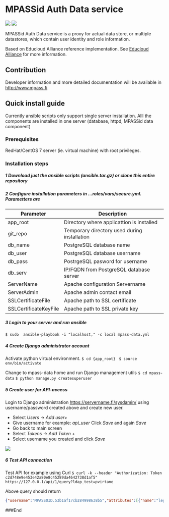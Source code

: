 # MPASSid Auth Data service
![](http://img.shields.io/:license-mit-blue.svg)
![](https://travis-ci.org/CSCfi/MPASSid-data.svg?branch=master)

MPASSid Auth Data service is a proxy for actual data store, or multiple datastores, which contain user
identity and role information.

Based on Educloud Alliance reference implementation. See [Educloud  Alliance](http://docs.educloudalliance.org "Educloud alliance") for more information.


## Contribution

Developer information and more detailed documentation will be available in <http://www.mpass.fi> 

## Quick install guide
Currently ansible scripts only support single server installation. Alll the components are installed  in one server (database, httpd, MPASSid data component) 
### Prerequisites

RedHat/CentOS 7 server (ie. virtual machine) with root privileges.


### Installation steps
##### 1 Download just the ansible scripts (**ansible.tar.gz**) or clone this entire repository

##### 2 Configure installation parameters in ...roles/vars/secure.yml. Parametters are

| Parameter | Description| 
|----------| -----------|
| app_root  |Directory where applicattion is installed|
| git_repo | Temporary directory used during installation|
| db_name | PostgreSQL database name |
| db_user | PostgreSQL database username |
| db_pass | PostrgeSQL pasword for username |
| db_serv | IP/FQDN from PostgreSQL database server |
| ServerName | Apache configuration Servername |
| ServerAdmin | Apache admin contact email |
| SSLCertificateFile | Apache path to SSL certificate |
|  SSLCertificateKeyFile | Apache path to SSL private key |

##### 3  Login to your server and run ansible
`$ sudo  ansible-playbook -i "localhost," -c local mpass-data.yml`

##### 4 Create Django administrator account
Activate python virtual environment.
`$ cd {app_root} `
`$ source env/bin/activate`

Change to mpass-data home and run Django management utils
 `$ cd mpass-data`
 `$ python manage.py createsuperuser `

#####  5 Create user for API-access

Login to Django administration <https://servername.fi/sysdamin/>  using username/password created above and create new user.
+ Select *Users* -> *Add user+* 
+ Give username for example: *api_user* Click *Save* and again *Save*
+ Go back to main screen 
+ Select *Tokens*  -> *Add Token +*
+ Select username you created and click *Save*

![](https://drive.google.com/file/d/19uixudlbA8bfM4GplJegEyoK6WrGcfb3/view)


##### 6 Test API connection 
Test API  for example using Curl
`$ curl -k --header "Authorization: Token c2d748e9e453e42a80e8c45289da4642738d1af5" https://127.0.0.1/api/1/query?ldap_test=pvirtane`

Above query  should return
``` JSON
{"username":"MPASSOID.53b1af17cb284998638b5","attributes":[{"name":"legacyId","value":"f0ba7691aeff3ef2302d6edce5303641"},{"name":"municipalityCode","value":"1"},{"name":"ldap_test","value":"pvirtane"}],"first_name":"Pekka-Testi","last_name":"Virtanen","roles":[{"municipality":"KuntaYksi","school":"DemolaTestSchool","role":"Oppilas","group":"9A"}]}
```

###End
